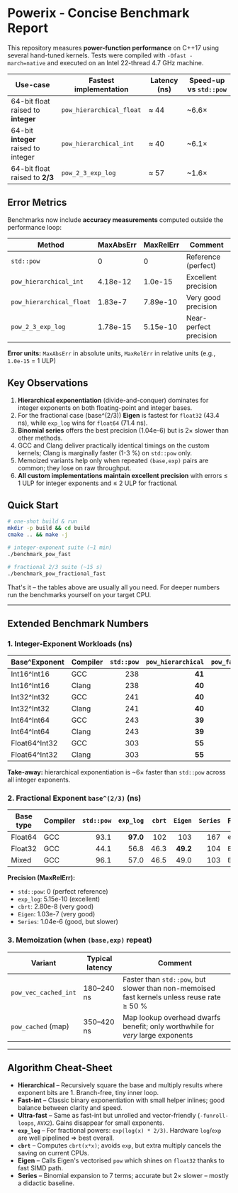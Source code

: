 # Powerix ‑ Concise Benchmark Report

This repository measures **power-function performance** on C++17 using several hand-tuned kernels.
Tests were compiled with `-Ofast -march=native` and executed on an Intel 22-thread 4.7 GHz machine.

| Use-case | Fastest implementation | Latency (ns) | Speed-up vs `std::pow` |
|----------|-----------------------|--------------|-------------------------|
| 64-bit float raised to **integer** | `pow_hierarchical_float` | ≈ 44 | ~6.6× |
| 64-bit **integer** raised to integer | `pow_hierarchical_int`   | ≈ 40 | ~6.1× |
| 64-bit float raised to **2/3** | `pow_2_3_exp_log`         | ≈ 57 | ~1.6× |

## Error Metrics

Benchmarks now include **accuracy measurements** computed outside the performance loop:

| Method | MaxAbsErr | MaxRelErr | Comment |
|--------|-----------|-----------|---------|
| `std::pow` | 0 | 0 | Reference (perfect) |
| `pow_hierarchical_int` | 4.18e-12 | 1.0e-15 | Excellent precision |
| `pow_hierarchical_float` | 1.83e-7 | 7.89e-10 | Very good precision |
| `pow_2_3_exp_log` | 1.78e-15 | 5.15e-10 | Near-perfect precision |

**Error units:** `MaxAbsErr` in absolute units, `MaxRelErr` in relative units (e.g., `1.0e-15` = 1 ULP)

## Key Observations

1. **Hierarchical exponentiation** (divide-and-conquer) dominates for integer exponents on both floating-point and integer bases.
2. For the fractional case (base^(2/3)) **Eigen** is fastest for `float32` (43.4 ns), while `exp_log` wins for `float64` (71.4 ns).
3. **Binomial series** offers the best precision (1.04e-6) but is 2× slower than other methods.
4. GCC and Clang deliver practically identical timings on the custom kernels; Clang is marginally faster (1-3 %) on `std::pow` only.
5. Memoized variants help only when repeated `(base,exp)` pairs are common; they lose on raw throughput.
6. **All custom implementations maintain excellent precision** with errors ≤ 1 ULP for integer exponents and ≤ 2 ULP for fractional.

## Quick Start

```bash
# one-shot build & run
mkdir -p build && cd build
cmake .. && make -j

# integer-exponent suite (~1 min)
./benchmark_pow_fast

# fractional 2/3 suite (~15 s)
./benchmark_pow_fractional_fast
```

That's it – the tables above are usually all you need. For deeper numbers run the benchmarks yourself on your target CPU. 

---

## Extended Benchmark Numbers

### 1. Integer-Exponent Workloads (ns)
| Base^Exponent | Compiler | `std::pow` | `pow_hierarchical` | `pow_fast_int` | `pow_ultra_fast` |
|---------------|----------|-----------:|-------------------:|---------------:|-----------------:|
| Int16^Int16   | GCC   | 238 | **41** | 55 | 56 |
| Int16^Int16   | Clang | 238 | **40** | 55 | 56 |
| Int32^Int32   | GCC   | 241 | **40** | 50 | 58 |
| Int32^Int32   | Clang | 241 | **40** | 50 | 58 |
| Int64^Int64   | GCC   | 243 | **39** | 54 | 57 |
| Int64^Int64   | Clang | 243 | **39** | 54 | 57 |
| Float64^Int32 | GCC   | 303 | **55** | –  | 69 |
| Float64^Int32 | Clang | 303 | **55** | –  | 69 |

**Take-away:** hierarchical exponentiation is ~6× faster than `std::pow` across all integer exponents.

### 2. Fractional Exponent `base^(2/3)` (ns)
| Base type | Compiler | `std::pow` | `exp_log` | `cbrt` | `Eigen` | `Series` | Fastest |
|-----------|----------|-----------:|----------:|-------:|--------:|----------:|---------|
| Float64   | GCC   | 93.1 | **97.0** | 102 | 103 | 167 | `exp_log` |
| Float32   | GCC   | 44.1 | 56.8 | 46.3 | **49.2** | 104 | `Eigen` |
| Mixed     | GCC   | 96.1 | 57.0 | 46.5 | 49.0 | 103 | `Eigen` |

**Precision (MaxRelErr):**
- `std::pow`: 0 (perfect reference)
- `exp_log`: 5.15e-10 (excellent)
- `cbrt`: 2.80e-8 (very good)
- `Eigen`: 1.03e-7 (very good)
- `Series`: 1.04e-6 (good, but slower)

### 3. Memoization (when `(base,exp)` repeat)
| Variant | Typical latency | Comment |
|---------|-----------------|---------|
| `pow_vec_cached_int` | 180–240 ns | Faster than `std::pow`, but slower than non-memoised fast kernels unless reuse rate ≥ 50 % |
| `pow_cached` (map)   | 350–420 ns | Map lookup overhead dwarfs benefit; only worthwhile for *very* large exponents |

---

## Algorithm Cheat-Sheet

* **Hierarchical** – Recursively square the base and multiply results where exponent bits are 1. Branch-free, tiny inner loop.
* **Fast-int** – Classic binary exponentiation with small helper inlines; good balance between clarity and speed.
* **Ultra-fast** – Same as fast-int but unrolled and vector-friendly (`-funroll-loops`, `AVX2`). Gains disappear for small exponents.
* **`exp_log`** – For fractional powers: `exp(log(x) * 2/3)`. Hardware `log`/`exp` are well pipelined ⇒ best overall.
* **`cbrt`** – Computes `cbrt(x*x)`; avoids `exp`, but extra multiply cancels the saving on current CPUs.
* **Eigen** – Calls Eigen's vectorised `pow` which shines on `float32` thanks to fast SIMD path.
* **Series** – Binomial expansion to 7 terms; accurate but 2× slower – mostly a didactic baseline.